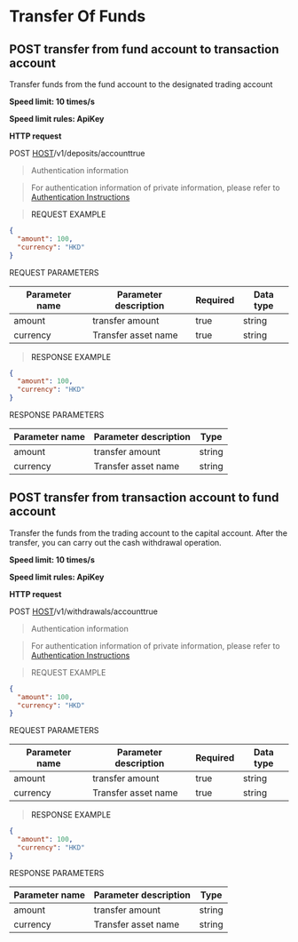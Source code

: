# Transfer Of Funds

<h2 id="Transfer from fund account to transaction account">POST transfer from fund account to transaction account</h2>

Transfer funds from the fund account to the designated trading account

**Speed limit: 10 times/s**

**Speed limit rules: ApiKey**

**HTTP request**

POST [HOST](#HTTP-HOST)/v1/deposits/accounttrue


> Authentication information

> For authentication information of private information, please refer to [Authentication Instructions](#auth)


> <a name="ReeuestExample">REQUEST EXAMPLE</a>


```json
{
  "amount": 100,
  "currency": "HKD"
}
```

<aside>
REQUEST PARAMETERS
</aside>

| Parameter name | Parameter description | Required | Data type |
| -------- | -------- | -------- | -------- |
|amount|transfer amount |true|string||
|currency|Transfer asset name|true|string||


> <a name="ResonpseExample">RESPONSE EXAMPLE</a>

```json
{
  "amount": 100,
  "currency": "HKD"
}
```

<aside>
RESPONSE PARAMETERS
</aside>

| Parameter name | Parameter description | Type |
| -------- | -------- | ----- |
|amount|transfer amount|string|
|currency|Transfer asset name|string|




<h2 id="Transfer from transaction account to fund account">POST transfer from transaction account to fund account</h2>

Transfer the funds from the trading account to the capital account. After the transfer, you can carry out the cash withdrawal operation.


**Speed limit: 10 times/s**

**Speed limit rules: ApiKey**

**HTTP request**

POST [HOST](#HTTP-HOST)/v1/withdrawals/accounttrue


> Authentication information

> For authentication information of private information, please refer to [Authentication Instructions](#auth)


> REQUEST EXAMPLE

```json
{
  "amount": 100,
  "currency": "HKD"
}
```

<aside>
REQUEST PARAMETERS
</aside>

| Parameter name | Parameter description | Required | Data type |
| -------- | -------- | -------- | -------- |
|amount|transfer amount |true|string||
|currency|Transfer asset name|true|string||


> <a name="ResonpseExample">RESPONSE EXAMPLE</a>

```json
{
  "amount": 100,
  "currency": "HKD"
}
```

<aside>
RESPONSE PARAMETERS
</aside>

| Parameter name | Parameter description | Type |
| -------- | -------- | ----- |
|amount|transfer amount|string|
|currency|Transfer asset name|string|

